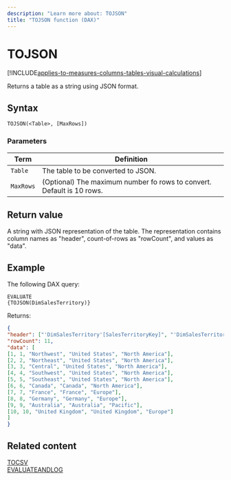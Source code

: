 ```yaml
---
description: "Learn more about: TOJSON"
title: "TOJSON function (DAX)"
---
```

# TOJSON

[!INCLUDE[applies-to-measures-columns-tables-visual-calculations](includes/applies-to-measures-columns-tables-visual-calculations.md)]

Returns a table as a string using JSON format.

## Syntax  
  
```dax
TOJSON(<Table>, [MaxRows])
```
  
### Parameters  
  
|Term|Definition|  
|--------|--------------|  
|`Table`|The table to be converted to JSON.|  
|`MaxRows`|(Optional) The maximum number fo rows to convert. Default is 10 rows.|  
  
## Return value

A string with JSON representation of the table. The representation contains column names as "header", count-of-rows as "rowCount", and values as "data".
  
## Example

The following DAX query:

```dax
EVALUATE
{TOJSON(DimSalesTerritory)}
```

Returns:

```json
{
"header": ["'DimSalesTerritory'[SalesTerritoryKey]", "'DimSalesTerritory'[SalesTerritoryAlternateKey]", "'DimSalesTerritory'[SalesTerritoryRegion]", "'DimSalesTerritory'[SalesTerritoryCountry]", "'DimSalesTerritory'[SalesTerritoryGroup]"],<br>
"rowCount": 11,
"data": [
[1, 1, "Northwest", "United States", "North America"],
[2, 2, "Northeast", "United States", "North America"],
[3, 3, "Central", "United States", "North America"],
[4, 4, "Southwest", "United States", "North America"],
[5, 5, "Southeast", "United States", "North America"],
[6, 6, "Canada", "Canada", "North America"],
[7, 7, "France", "France", "Europe"],
[8, 8, "Germany", "Germany", "Europe"],
[9, 9, "Australia", "Australia", "Pacific"],
[10, 10, "United Kingdom", "United Kingdom", "Europe"]
]
}
```

## Related content

[TOCSV](tocsv-function-dax.md)  
[EVALUATEANDLOG](evaluateandlog-function-dax.md)  
